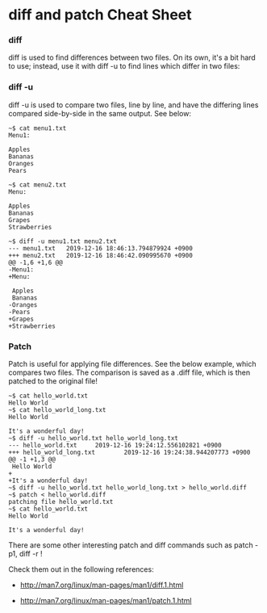 diff and patch Cheat Sheet
==========================

### diff

diff is used to find differences between two files. On its own, it's a bit hard to use; instead, use it with diff -u to find lines which differ in two files:

### diff -u

diff -u is used to compare two files, line by line, and have the differing lines compared side-by-side in the same output. See below:

```
~$ cat menu1.txt 
Menu1:

Apples
Bananas
Oranges
Pears

~$ cat menu2.txt 
Menu:

Apples
Bananas
Grapes
Strawberries

~$ diff -u menu1.txt menu2.txt 
--- menu1.txt   2019-12-16 18:46:13.794879924 +0900
+++ menu2.txt   2019-12-16 18:46:42.090995670 +0900
@@ -1,6 +1,6 @@
-Menu1:
+Menu:
 
 Apples
 Bananas
-Oranges
-Pears
+Grapes
+Strawberries

```

### Patch

Patch is useful for applying file differences. See the below example, which compares two files. The comparison is saved as a .diff file, which is then patched to the original file!

```
~$ cat hello_world.txt 
Hello World
~$ cat hello_world_long.txt 
Hello World

It's a wonderful day!
~$ diff -u hello_world.txt hello_world_long.txt 
--- hello_world.txt     2019-12-16 19:24:12.556102821 +0900
+++ hello_world_long.txt        2019-12-16 19:24:38.944207773 +0900
@@ -1 +1,3 @@
 Hello World
+
+It's a wonderful day!
~$ diff -u hello_world.txt hello_world_long.txt > hello_world.diff
~$ patch < hello_world.diff 
patching file hello_world.txt
~$ cat hello_world.txt 
Hello World

It's a wonderful day!

```

There are some other interesting patch and diff commands such as patch -p1, diff -r !

Check them out in the following references:

-   <http://man7.org/linux/man-pages/man1/diff.1.html>

-   <http://man7.org/linux/man-pages/man1/patch.1.html>